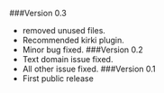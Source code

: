 ###Version 0.3
* removed unused files.
* Recommended kirki plugin.  
* Minor bug fixed.
###Version 0.2
* Text domain issue fixed.
* All other issue fixed.
###Version 0.1
* First public release